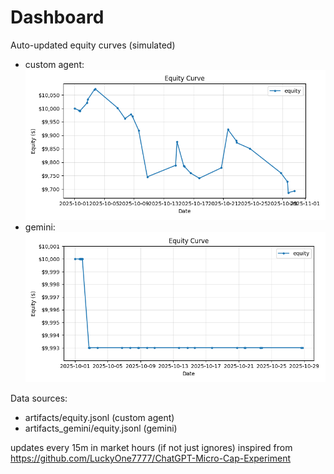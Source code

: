# Dashboard

Auto-updated equity curves (simulated)

- custom agent: ![Equity Curve](artifacts/equity.png?v=e27d07f)
- gemini: ![Equity Curve (Gemini)](artifacts_gemini/equity.png?v=e27d07f)

Data sources:
- artifacts/equity.jsonl (custom agent)
- artifacts_gemini/equity.jsonl (gemini)

updates every 15m in market hours (if not just ignores)
inspired from https://github.com/LuckyOne7777/ChatGPT-Micro-Cap-Experiment